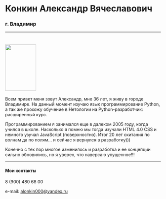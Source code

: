 # Конкин Александр Вячеславович
### г. Владимир
***
# <img height="150" src="https://vk.com/avkonkin?z=photo58746942_457245415%2Falbum58746942_0%2Frev" width="100"/>

Всем привет меня зовут Александр, мне 36 лет, я живу в городе Владимире. На данный момент изучаю язык программирование Python,
а так же прохожу обучение в Нетологии на Python-разработчик: расширенный курс.

Программированием я занимался еще в далеком 2005 году, когда учился в школе. Насколько я помню мы тогда изучали HTML 4.0 CSS
и немного узучал JavaScript (поверхностно). Итог 20 лет скитания по волнам да по полям... и сейчас я вернулся в разработку)))

Конечно с тех пор многое изменилось и разработка и ее концепции сильно обновились, но я уверен, что наверсаю упущенное!!!

***
#### Мои контакты

8 (900) 480 68 00

e-mail: alonkin000@yandex.ru
